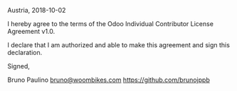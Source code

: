 Austria, 2018-10-02

I hereby agree to the terms of the Odoo Individual Contributor License
Agreement v1.0.

I declare that I am authorized and able to make this agreement and sign this
declaration.

Signed,

Bruno Paulino bruno@woombikes.com https://github.com/brunojppb
